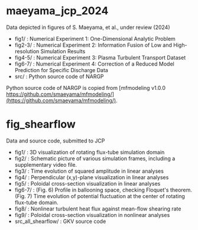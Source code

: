 # maeyama_jcp_2024
Data depicted in figures of S. Maeyama, et al., under review (2024)

- fig1/ : Numerical Experiment 1: One-Dimensional Analytic Problem
- fig2-3/ : Numerical Experiment 2: Information Fusion of Low and High-resolution Simulation Results
- fig4-5/ : Numerical Experiment 3: Plasma Turbulent Transport Dataset
- fig6-7/ : Numerical Experiment 4: Correction of a Reduced Model Prediction for Specific Discharge Data
- src/ : Python source code of NARGP

Python source code of NARGP is copied from [mfmodeling v1.0.0 https://github.com/smaeyama/mfmodeling/](https://github.com/smaeyama/mfmodeling/).

# fig_shearflow
Data and source code, submitted to JCP  

- fig1/ : 3D visualization of rotating flux-tube simulation domain
- fig2/ : Schematic picture of various simulation frames, including a supplementary video file.
- fig3/ : Time evolution of squared amplitude in linear analyses
- fig4/ : Perpendicular (x,y)-plane visualization in linear analyses
- fig5/ : Poloidal cross-section visualization in linear analyses
- fig6-7/ : (Fig. 6) Profile in ballooning space, checking Floquet's theorem. (Fig. 7) Time evolution of potential fluctuation at the center of rotating flux-tube domain.
- fig8/ : Nonlinear turbulent heat flux against mean-flow shearing rate
- fig9/ : Poloidal cross-section visualization in nonlinear analyses
- src_all_shearflow/ : GKV source code
